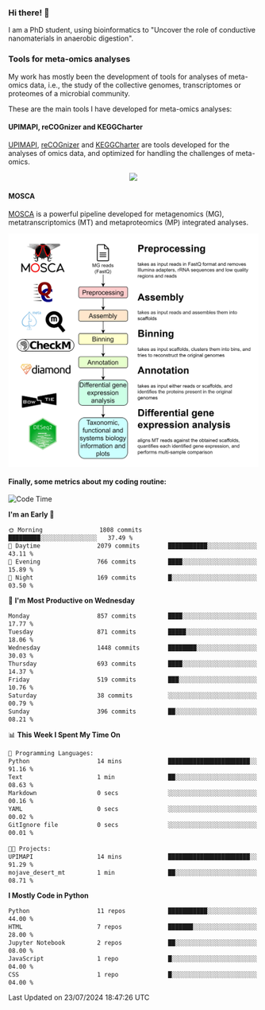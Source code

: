 ### Hi there! 👋

I am a PhD student, using bioinformatics to "Uncover the role of conductive nanomaterials in anaerobic digestion".

### Tools for meta-omics analyses

My work has mostly been the development of tools for analyses of meta-omics data, i.e., the study of the collective genomes, transcriptomes or proteomes of a microbial community.

These are the main tools I have developed for meta-omics analyses:

#### UPIMAPI, reCOGnizer and KEGGCharter

[UPIMAPI](https://github.com/iquasere/UPIMAPI), [reCOGnizer](https://github.com/iquasere/reCOGnizer) and [KEGGCharter](https://github.com/iquasere/KEGGCharter) are tools developed for the analyses of omics data, and optimized for handling the challenges of meta-omics.

<p align="center">
    <img src="assets/annotation_paper.png">
</p>

#### MOSCA

[MOSCA](https://github.com/iquasere/MOSCA) is a powerful pipeline developed for metagenomics (MG), metatranscriptomics (MT) and metaproteomics (MP) integrated analyses.

<p align="center">
    <img src="assets/mosca_workflow.png" align="center" width="700">
</p>


#### Finally, some metrics about my coding routine:

<!--START_SECTION:waka-->
![Code Time](http://img.shields.io/badge/Code%20Time-848%20hrs-blue)

**I'm an Early 🐤** 

```text
🌞 Morning                1808 commits        █████████░░░░░░░░░░░░░░░░   37.49 % 
🌆 Daytime                2079 commits        ███████████░░░░░░░░░░░░░░   43.11 % 
🌃 Evening                766 commits         ████░░░░░░░░░░░░░░░░░░░░░   15.89 % 
🌙 Night                  169 commits         █░░░░░░░░░░░░░░░░░░░░░░░░   03.50 % 
```
📅 **I'm Most Productive on Wednesday** 

```text
Monday                   857 commits         ████░░░░░░░░░░░░░░░░░░░░░   17.77 % 
Tuesday                  871 commits         █████░░░░░░░░░░░░░░░░░░░░   18.06 % 
Wednesday                1448 commits        ████████░░░░░░░░░░░░░░░░░   30.03 % 
Thursday                 693 commits         ████░░░░░░░░░░░░░░░░░░░░░   14.37 % 
Friday                   519 commits         ███░░░░░░░░░░░░░░░░░░░░░░   10.76 % 
Saturday                 38 commits          ░░░░░░░░░░░░░░░░░░░░░░░░░   00.79 % 
Sunday                   396 commits         ██░░░░░░░░░░░░░░░░░░░░░░░   08.21 % 
```


📊 **This Week I Spent My Time On** 

```text
💬 Programming Languages: 
Python                   14 mins             ███████████████████████░░   91.16 % 
Text                     1 min               ██░░░░░░░░░░░░░░░░░░░░░░░   08.63 % 
Markdown                 0 secs              ░░░░░░░░░░░░░░░░░░░░░░░░░   00.16 % 
YAML                     0 secs              ░░░░░░░░░░░░░░░░░░░░░░░░░   00.02 % 
GitIgnore file           0 secs              ░░░░░░░░░░░░░░░░░░░░░░░░░   00.01 % 

🐱‍💻 Projects: 
UPIMAPI                  14 mins             ███████████████████████░░   91.29 % 
mojave_desert_mt         1 min               ██░░░░░░░░░░░░░░░░░░░░░░░   08.71 % 
```

**I Mostly Code in Python** 

```text
Python                   11 repos            ███████████░░░░░░░░░░░░░░   44.00 % 
HTML                     7 repos             ███████░░░░░░░░░░░░░░░░░░   28.00 % 
Jupyter Notebook         2 repos             ██░░░░░░░░░░░░░░░░░░░░░░░   08.00 % 
JavaScript               1 repo              █░░░░░░░░░░░░░░░░░░░░░░░░   04.00 % 
CSS                      1 repo              █░░░░░░░░░░░░░░░░░░░░░░░░   04.00 % 
```




 Last Updated on 23/07/2024 18:47:26 UTC
<!--END_SECTION:waka-->
